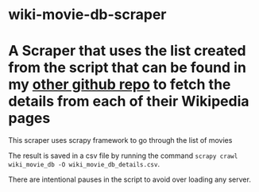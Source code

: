 # wiki-movie-db-scraper
# A Scraper that uses the list created from the script that can be found in my [other github repo](https://github.com/ali2538/wiki-movie-list) to fetch the details from each of their Wikipedia pages

This scraper uses scrapy framework to go through the list of movies

The result is saved in a csv file by running the command ``scrapy crawl wiki_movie_db -O wiki_movie_db_details.csv``.

There are intentional pauses in the script to avoid over loading any server.